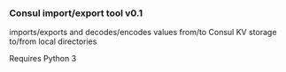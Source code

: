 ### Consul import/export tool v0.1

imports/exports and decodes/encodes values from/to Consul KV storage to/from local directories

Requires Python 3
